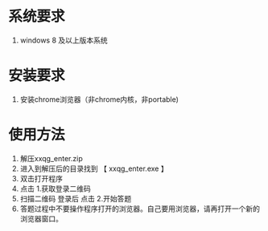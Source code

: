 # 系统要求
1. windows 8 及以上版本系统

# 安装要求
1. 安装chrome浏览器（非chrome内核，非portable)

# 使用方法
1. 解压xxqg_enter.zip
2. 进入到解压后的目录找到  【 xxqg_enter.exe 】
3. 双击打开程序
4. 点击 1.获取登录二维码
5. 扫描二维码 登录后 点击 2.开始答题
6. 答题过程中不要操作程序打开的浏览器。自己要用浏览器，请再打开一个新的浏览器窗口。
